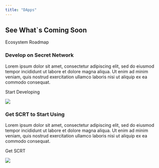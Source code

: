 ```yaml
---
title: "DApps"
---
```



<column id="dapps" class="spacer-s bg-black-gradient">

<block>

<card-grid-v2 title="Secret Apps" header="DApps" collection="dApps" :isPaginated="false"></card-grid-v2>

</block>

</column>









<column number="2" number-m="1" number-s="1" weight="left" class="ecosystem-pages ecosystem-pages__roadmap">

<block>

## See What`s Coming Soon

</block>

<block class="ecosystem-pages ecosystem-pages__action">

<btn class="text-center bg-invert no-arrow" url="/ecosystem/ecosystem-roadmap">Ecosystem Roadmap</btn>

</block>

</column>









<column class="ecosystem-pages ecosystem-pages__two-columns" number="2" number-s="1" weight="left">

<block>

### Develop on Secret Network

Lorem ipsum dolor sit amet, consectetur adipiscing elit, sed do eiusmod tempor incididunt ut labore et dolore magna aliqua. Ut enim ad minim veniam, quis nostrud exercitation ullamco laboris nisi ut aliquip ex ea commodo consequat. 

<btn class="text-center bg-invert no-arrow" url="/">Start Developing</btn>

</block>

<block class="ecosystem-pages__two-columns__img">

![](https://ik.imagekit.io/secretnetwork/images/Explore_e9fc986462_YgLa-7w-L.png)

</block>

</column>










<column class="ecosystem-pages ecosystem-pages__two-columns" number="2" number-s="1" weight="left">

<block>

### Get SCRT to Start Using

Lorem ipsum dolor sit amet, consectetur adipiscing elit, sed do eiusmod tempor incididunt ut labore et dolore magna aliqua. Ut enim ad minim veniam, quis nostrud exercitation ullamco laboris nisi ut aliquip ex ea commodo consequat. 

<btn class="text-center bg-invert no-arrow" url="/">Get SCRT</btn>

</block>

<block class="ecosystem-pages__two-columns__img">

![](https://ik.imagekit.io/secretnetwork/images/Build_26a1d0a89f_J4MvBZfBf.png)

</block>

</column>